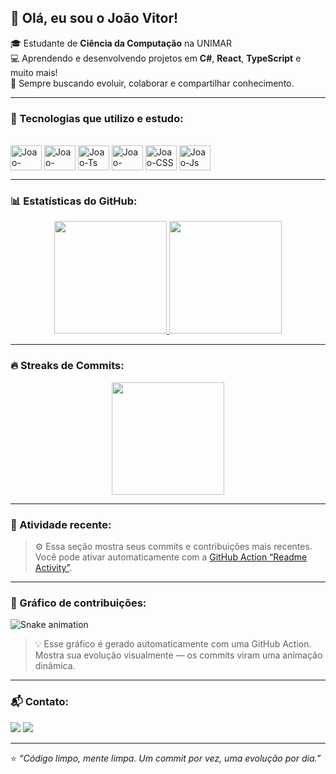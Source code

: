 ## 👋 Olá, eu sou o João Vitor!

🎓 Estudante de **Ciência da Computação** na UNIMAR  
💻 Aprendendo e desenvolvendo projetos em **C#**, **React**, **TypeScript** e muito mais!  
🚀 Sempre buscando evoluir, colaborar e compartilhar conhecimento.

---

### 🚀 Tecnologias que utilizo e estudo:
<div style="display: inline_block"><br>
  <img align="center" alt="Joao-Csharp" height="40" width="50" src="https://cdn.jsdelivr.net/gh/devicons/devicon/icons/csharp/csharp-original.svg" />
  <img align="center" alt="Joao-React" height="40" width="50" src="https://cdn.jsdelivr.net/gh/devicons/devicon/icons/react/react-original.svg" />
  <img align="center" alt="Joao-Ts" height="40" width="50" src="https://cdn.jsdelivr.net/gh/devicons/devicon/icons/typescript/typescript-original.svg" />
  <img align="center" alt="Joao-HTML" height="40" width="50" src="https://cdn.jsdelivr.net/gh/devicons/devicon/icons/html5/html5-original.svg" />
  <img align="center" alt="Joao-CSS" height="40" width="50" src="https://cdn.jsdelivr.net/gh/devicons/devicon/icons/css3/css3-original.svg" />
  <img align="center" alt="Joao-Js" height="40" width="50" src="https://cdn.jsdelivr.net/gh/devicons/devicon/icons/javascript/javascript-original.svg" />
</div>

---

### 📊 Estatísticas do GitHub:
<div align="center">
  <a href="https://github.com/JvbsB7">
    <img height="180em" src="https://github-readme-stats.vercel.app/api?username=JvbsB7&show_icons=true&theme=dark&include_all_commits=true&count_private=true"/>
    <img height="180em" src="https://github-readme-stats.vercel.app/api/top-langs/?username=JvbsB7&layout=compact&langs_count=6&theme=dark"/>
  </a>
</div>

---

### 🔥 Streaks de Commits:
<div align="center">
  <img height="180em" src="https://github-readme-streak-stats.herokuapp.com/?user=JvbsB7&theme=dark&hide_border=false"/>
</div>

---

### 🧠 Atividade recente:
<!--START_SECTION:activity-->
<!--END_SECTION:activity-->

> ⚙️ Essa seção mostra seus commits e contribuições mais recentes.  
> Você pode ativar automaticamente com a [GitHub Action “Readme Activity”](https://github.com/Readme-Workflows/recent-activity).

---

### 🐍 Gráfico de contribuições:
![Snake animation](https://github.com/JvbsB7/JvbsB7/blob/output/github-contribution-grid-snake.svg)

> 💡 Esse gráfico é gerado automaticamente com uma GitHub Action.  
> Mostra sua evolução visualmente — os commits viram uma animação dinâmica.

---

### 📬 Contato:
<div>
  <a href="mailto:jvbrito72@gmail.com"><img src="https://img.shields.io/badge/-Gmail-%23333?style=for-the-badge&logo=gmail&logoColor=white"></a>
  <a href="https://www.linkedin.com/in/jo%C3%A3o-vitor-417696261" target="_blank"><img src="https://img.shields.io/badge/-LinkedIn-%230077B5?style=for-the-badge&logo=linkedin&logoColor=white"></a>
</div>

---

⭐ *“Código limpo, mente limpa. Um commit por vez, uma evolução por dia.”*
